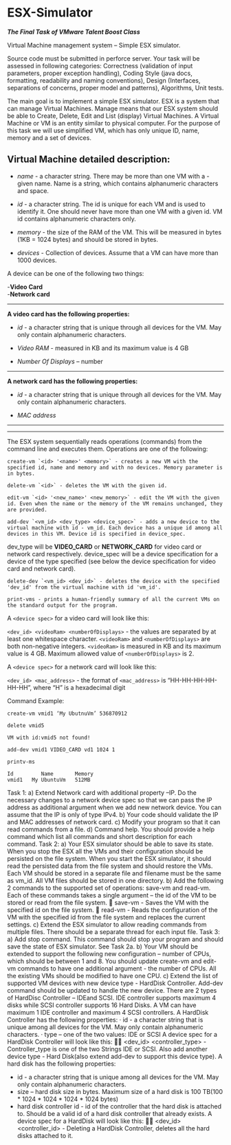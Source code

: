 # ESX-Simulator

***The Final Task of VMware Talent Boost Class***

Virtual Machine management system – Simple ESX simulator.

Source code must be submitted in perforce server. Your task will be assessed in following categories: Correctness (validation of input parameters, proper exception handling), Coding Style (java docs, formatting, readability and naming conventions), Design (Interfaces, separations of concerns, proper model and patterns), Algorithms, Unit tests.

The main goal is to implement a simple ESX simulator. ESX is a system that can manage Virtual Machines. Manage means that our ESX system should be able to Create, Delete, Edit and List (display) Virtual Machines. A Virtual Machine or VM is an entity similar to physical computer. For the purpose of this task we will use simplified VM, which has only unique ID, name, memory and a set of devices.

Virtual Machine detailed description:
----------
- *name* - a character string. There may be more than one VM with a - given name. Name is a string, which contains alphanumeric characters and space.

- *id* - a character string. The id is unique for each VM and is used to identify it. One should never have more than one VM with a given id. VM id contains alphanumeric characters only.

- *memory* - the size of the RAM of the VM. This will be measured in bytes (1KB = 1024 bytes) and should be stored in bytes.

- *devices* - Collection of devices. Assume that a VM can have more than 1000 devices.

A device can be one of the following two things:

 -**Video Card**  
 -**Network card**


----------


**A video card has the following properties:**

- *id* - a character string that is unique through all devices for the VM. May only contain alphanumeric characters.

-  *Video RAM* - measured in KB and its maximum value is 4 GB

- *Number Of Displays* – number


----------


**A network card has the following properties:**

- *id* - a character string that is unique through all devices for the VM. May only contain alphanumeric characters.

- *MAC address*


----------


----------


The ESX system sequentially reads operations (commands) from the command line and executes them. Operations are one of the following:

	create-vm `<id> '<name>' <memory>` - creates a new VM with the specified id, name and memory and with no devices. Memory parameter is in bytes.

	delete-vm `<id>` - deletes the VM with the given id.

	edit-vm `<id> '<new_name>' <new_memory>` - edit the VM with the given id. Even when the name or the memory of the VM remains unchanged, they are provided.

	add-dev `<vm_id> <dev_type> <device_spec>` - adds a new device to the virtual machine with id - vm_id. Each device has a unique id among all devices in this VM. Device id is specified in device_spec.

dev_type will be **VIDEO_CARD** or **NETWORK_CARD** for video card or network card respectively. device_spec will be a device specification for a device of the type specified (see below the device specification for video card and network card).

	delete-dev `<vm_id> <dev_id>` - deletes the device with the specified 'dev_id' from the virtual machine with id 'vm_id'.

	print-vms - prints a human-friendly summary of all the current VMs on the standard output for the program.

A `<device spec>` for a video card will look like this:

`<dev_id> <videoRam> <numberOfDisplays>` - the values are separated by at least one whitespace character. `<videoRam>` and `<numberOfDisplays>` are both non-negative integers. `<videoRam>` is measured in KB and its maximum value is 4 GB. Maximum allowed value of `<numberOfDisplays>` is 2.

A `<device spec>` for a network card will look like this:

`<dev_id> <mac_address>` - the format of `<mac_address>` is “HH-HH-HH-HH-HH-HH”, where “H” is a hexadecimal digit

Command Example:

    create-vm vmid1 ‘My UbutnuVm’ 536870912
    
    delete vmid5
    
    VM with id:vmid5 not found!
    
    add-dev vmid1 VIDEO_CARD vd1 1024 1
    
    printv-ms
    
	Id         Name       Memory
    vmid1   My UbuntuVm   512MB

Task 1:
a) Extend Network card with additional property –IP. Do the necessary changes to a network device spec so that we can pass the IP address as additional argument when we add new network device. You can assume that the IP is only of type IPv4.
b) Your code should validate the IP and MAC addresses of network card.
c) Modify your program so that it can read commands from a file.
d) Command help. You should provide a help command which list all commands and short description for each command.
Task 2:
a) Your ESX simulator should be able to save its state. When you stop the ESX all the VMs and their configuration should be persisted on the file system. When you start the ESX simulator, it should read the persisted data from the file system and should restore the VMs. Each VM should be stored in a separate file and filename must be the same as vm_id. All VM files should be stored in one directory.
b) Add the following 2 commands to the supported set of operations: save-vm and read-vm. Each of these commands takes a single argument – the id of the VM to be stored or read from the file system.
 save-vm <id> - Saves the VM with the specified id on the file system.
 read-vm <id> - Reads the configuration of the VM with the specified id from the file system and replaces the current settings.
c) Extend the ESX simulator to allow reading commands from multiple files. There should be a separate thread for each input file.
Task 3:
a) Add stop command. This command should stop your program and should save the state of ESX simulator. See Task 2a.
b) Your VM should be extended to support the following new configuration – number of CPUs, which should be between 1 and 8. You should update create-vm and edit-vm commands to have one additional argument - the number of CPUs. All the existing VMs should be modified to have one CPU.
c) Extend the list of supported VM devices with new device type - HardDisk Controller. Add-dev command should be updated to handle the new device. There are 2 types of HardDisc Controller – IDEand SCSI.
IDE controller supports maximum 4 disks while SCSI controller supports 16 Hard Disks. A VM can have maximum 1 IDE controller and maximum 4 SCSI controllers.
A HardDisk Controller has the following properties:
· id - a character string that is unique among all devices for the VM. May only contain alphanumeric characters.
· type – one of the two values: IDE or SCSI
A device spec for a HardDisk Controller will look like this:
 <dev_id> <controller_type> - Controller_type is one of the two Strings IDE or SCSI.
Also add another device type - Hard Disk(also extend add-dev to support this device type). A hard disk has the following properties:
* id - a character string that is unique among all devices for the VM. May only contain alphanumeric characters.
* size – hard disk size in bytes. Maximum size of a hard disk is 100 TB(100 * 1024 * 1024 * 1024 * 1024 bytes)
* hard disk controller id - id of the controller that the hard disk is attached to. Should be a valid id of a hard disk controller that already exists.
A device spec for a HardDisk will look like this:
 <dev_id> <size> <controller_id> -
Deleting a HardDisk Controller, deletes all the hard disks attached to it.
